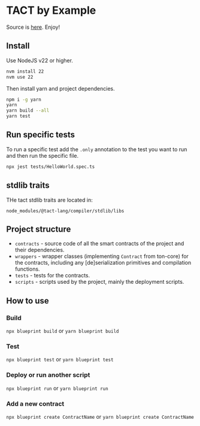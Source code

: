 # TACT by Example

Source is [here](https://tact-by-example.org/all). Enjoy!

## Install

Use NodeJS v22 or higher.

```bash
nvm install 22
nvm use 22
```

Then install yarn and project dependencies.

```bash
npm i -g yarn
yarn
yarn build --all
yarn test
```

## Run specific tests

To run a specific test add the `.only` annotation to the test you want to run and then run the specific file.

```bash
npx jest tests/HelloWorld.spec.ts
```

## stdlib traits 

THe tact stdlib traits are located in:

`node_modules/@tact-lang/compiler/stdlib/libs`

## Project structure

-   `contracts` - source code of all the smart contracts of the project and their dependencies.
-   `wrappers` - wrapper classes (implementing `Contract` from ton-core) for the contracts, including any [de]serialization primitives and compilation functions.
-   `tests` - tests for the contracts.
-   `scripts` - scripts used by the project, mainly the deployment scripts.

## How to use

### Build

`npx blueprint build` or `yarn blueprint build`

### Test

`npx blueprint test` or `yarn blueprint test`

### Deploy or run another script

`npx blueprint run` or `yarn blueprint run`

### Add a new contract

`npx blueprint create ContractName` or `yarn blueprint create ContractName`
